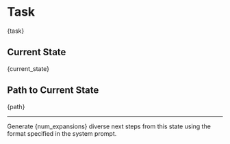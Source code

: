 # Task

{task}

## Current State

{current_state}

## Path to Current State

{path}

---

Generate {num_expansions} diverse next steps from this state using the format specified in the system prompt.
